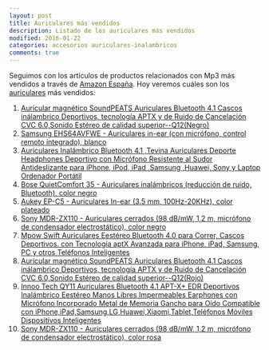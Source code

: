 ```yaml
---
layout: post
title: Auriculares más vendidos
description: Listado de los auriculares más vendidos
modified: 2016-01-22
categories: accesorios auriculares-inalambricos
comments: true
---
```

Seguimos con los artículos de productos relacionados con Mp3 más vendidos a través de [Amazon España](https://www.amazon.es//ref=as_li_ss_tl?ie=UTF8&linkCode=ll2&tag=jerdelan-21&linkId=8c72a011a3994049f7ff447ab9b03a84 "Amazon").
Hoy  veremos cuáles son los [auriculares](https://www.amazon.es/gp/bestsellers/electronics/934056031/ref=as_li_ss_tl?ie=UTF8&linkCode=ll2&tag=jerdelan-21&linkId=41b00d3e2bd1da3a8f5770bc0f58135f) más vendidos:

1. [Auricular magnético SoundPEATS Auriculares Bluetooth 4.1 Cascos inálambrico Deportivos, tecnología APTX y de Ruido de Cancelación CVC 6.0,Sonido Estéreo de calidad superior--Q12(Negro)](https://www.amazon.es/dp/B01FX8JR7A/ref=as_li_ss_tl?_encoding=UTF8&psc=1&refRID=H9PGGQFYSWDD24YHC9VQ&linkCode=ll1&tag=jerdelan-21&linkId=dc885cf0fe9b4646ddb939c25f896cce)
2. [Samsung EHS64AVFWE - Auriculares in-ear (con micrófono, control remoto integrado), blanco](https://www.amazon.es/dp/B00EL8QLNW/ref=as_li_ss_tl?_encoding=UTF8&psc=1&refRID=H9PGGQFYSWDD24YHC9VQ&linkCode=ll1&tag=jerdelan-21&linkId=f719b07799907d9c3df56bfe9ef846d4)
3. [Auriculares Inalámbrico Bluetooth 4.1 ,Tevina Auriculares Deporte Headphones Deportivo con Micrófono Resistente al Sudor Antideslizante para iPhone, iPod, iPad ,Samsung ,Huawei, Sony y Laptop Ordenador Portátil](https://www.amazon.es/dp/B01J5GRTDA/ref=as_li_ss_tl?_encoding=UTF8&psc=1&refRID=H9PGGQFYSWDD24YHC9VQ&linkCode=ll1&tag=jerdelan-21&linkId=f5c5586adc840d8e7a873f5599756280)
4. [Bose QuietComfort 35 - Auriculares inalámbricos (reducción de ruido, Bluetooth), color negro](https://www.amazon.es/dp/B01E3SNO1G/ref=as_li_ss_tl?_encoding=UTF8&psc=1&refRID=H9PGGQFYSWDD24YHC9VQ&linkCode=ll1&tag=jerdelan-21&linkId=678995c3d1171e049255e3bd4c203307)
5. [Aukey EP-C5 - Auriculares In-ear (3.5 mm, 100Hz-20KHz), color plateado](https://www.amazon.es/dp/B01DVH1AEI/ref=as_li_ss_tl?_encoding=UTF8&psc=1&refRID=H9PGGQFYSWDD24YHC9VQ&linkCode=ll1&tag=jerdelan-21&linkId=d1889175d0da1e716a0eda446eed0c0f)
6. [Sony MDR-ZX110 - Auriculares cerrados (98 dB/mW, 1,2 m, micrófono de condensador electrostático), color negro](https://www.amazon.es/dp/B00NBR70DO/ref=as_li_ss_tl?_encoding=UTF8&psc=1&refRID=H9PGGQFYSWDD24YHC9VQ&linkCode=ll1&tag=jerdelan-21&linkId=c7185d22c455e469d7bd57206db634f4)
7. [Mpow Swift Auriculares Eestéreo Bluetooth 4.0 para Correr, Cascos Deportivos. con Tecnología aptX Avanzada para iPhone, iPad, Samsung, PC y otros Teléfonos Inteligentes](https://www.amazon.es/dp/B00W95R2L4/ref=as_li_ss_tl?_encoding=UTF8&psc=1&refRID=H9PGGQFYSWDD24YHC9VQ&linkCode=ll1&tag=jerdelan-21&linkId=41f52f774c5e276179786d57701ae88e)
8. [Auricular magnético SoundPEATS Auriculares Bluetooth 4.1 Cascos inálambrico Deportivos, tecnología APTX y de Ruido de Cancelación CVC 6.0,Sonido Estéreo de calidad superior--Q12(Rojo)](https://www.amazon.es/dp/B01FX8JR5W/ref=as_li_ss_tl?_encoding=UTF8&psc=1&refRID=H9PGGQFYSWDD24YHC9VQ&linkCode=ll1&tag=jerdelan-21&linkId=bbc608f8e13b3334c11cfb9416f75d75)
9. [Innoo Tech QY11 Auriculares Bluetooth 4.1 APT-X+ EDR Deportivos Inalámbrico Eestéreo Manos Libres Impermeables Earphones con Micrófono Incorporado Metal de Memoria Gancho para Oído Compatible con iPhone,iPad,Samsung,LG,Huawei,Xiaomi,Tablet,Teléfonos Móviles Dispositivos Inteligentes](https://www.amazon.es/dp/B01AHQ5UUG/ref=as_li_ss_tl?_encoding=UTF8&psc=1&refRID=H9PGGQFYSWDD24YHC9VQ&linkCode=ll1&tag=jerdelan-21&linkId=ff037b50ad1b5748f23587e0dcb7657a)
10. [Sony MDR-ZX110 - Auriculares cerrados (98 dB/mW, 1,2 m, micrófono de condensador electrostático), color rosa](https://www.amazon.es/dp/B00NBR705M/ref=as_li_ss_tl?_encoding=UTF8&psc=1&refRID=H9PGGQFYSWDD24YHC9VQ&linkCode=ll1&tag=jerdelan-21&linkId=67571e473e0380fa96cb40fa4b276b39)









